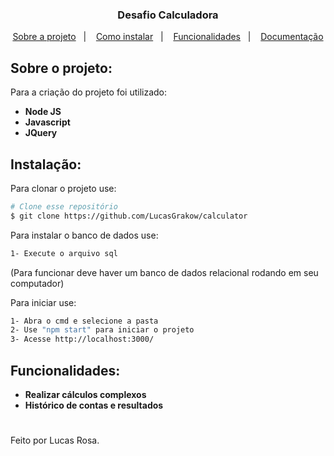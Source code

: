 <h3 align="center">
  Desafio Calculadora
</h3>

<p align="center">
  <a href="#sobre-o-projeto">Sobre a projeto</a>&nbsp;&nbsp;&nbsp;|&nbsp;&nbsp;&nbsp;
  <a href="#instalação">Como instalar</a>&nbsp;&nbsp;&nbsp;|&nbsp;&nbsp;&nbsp;
  <a href="#funcionalidades">Funcionalidades</a>&nbsp;&nbsp;&nbsp;|&nbsp;&nbsp;&nbsp;
  <a href="#documentação">Documentação</a>
</p>

## Sobre o projeto:
Para a criação do projeto foi utilizado: 
- **Node JS**
- **Javascript**
- **JQuery**

## Instalação:
Para clonar o projeto use:
```bash
# Clone esse repositório
$ git clone https://github.com/LucasGrakow/calculator
```

Para instalar o banco de dados use: 
```bash
1- Execute o arquivo sql
```
(Para funcionar deve haver um banco de dados relacional rodando em seu computador)

Para iniciar use: 
```bash
1- Abra o cmd e selecione a pasta
2- Use "npm start" para iniciar o projeto
3- Acesse http://localhost:3000/
```

## Funcionalidades:
- **Realizar cálculos complexos**
- **Histórico de contas e resultados**

<h1></h1>

Feito por Lucas Rosa.
